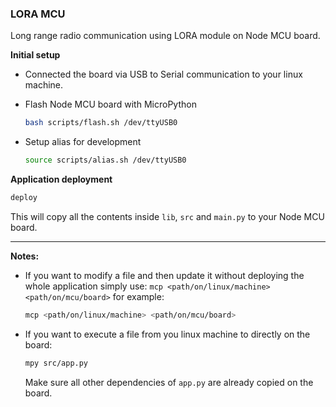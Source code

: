### LORA MCU
Long range radio communication using LORA module on Node MCU board.

**Initial setup**

- Connected the board via USB to Serial communication to your linux machine.

- Flash Node MCU board with MicroPython

  ````sh
  bash scripts/flash.sh /dev/ttyUSB0
  ````

- Setup alias for development

  ````sh
  source scripts/alias.sh /dev/ttyUSB0
  ````

**Application deployment**

````sh
deploy
````

This will copy all the contents inside `lib`, `src` and `main.py` to your Node MCU board.

----

**Notes:**

- If you want to modify a file and then update it without deploying the whole application simply use: `mcp <path/on/linux/machine> <path/on/mcu/board>` for example:

  ````sh
  mcp <path/on/linux/machine> <path/on/mcu/board>
  ````

- If you want to execute a file from you linux machine to directly on the board:

  ````sh
  mpy src/app.py
  ````

  Make sure all other dependencies of `app.py` are already copied on the board.
